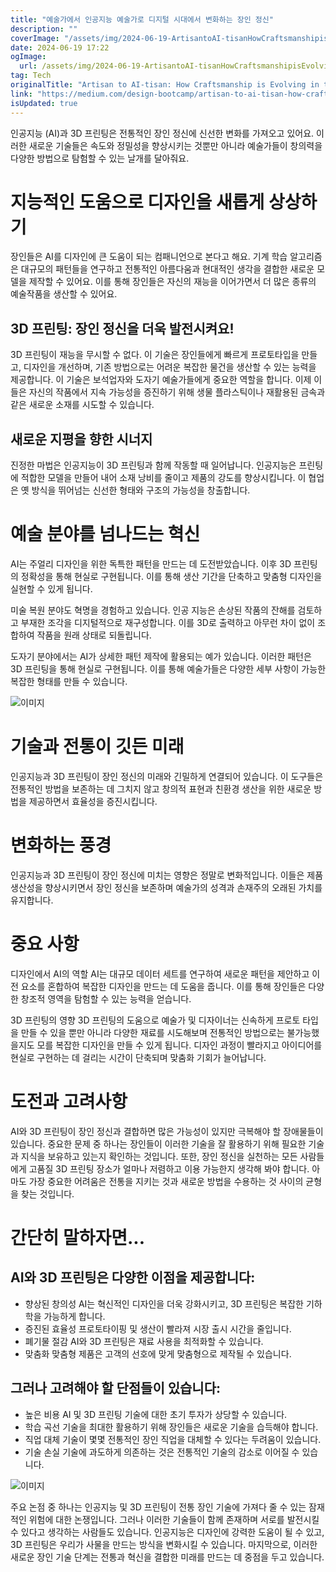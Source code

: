 ```yaml
---
title: "예술가에서 인공지능 예술가로 디지털 시대에서 변화하는 장인 정신"
description: ""
coverImage: "/assets/img/2024-06-19-ArtisantoAI-tisanHowCraftsmanshipisEvolvingintheDigitalAge_0.png"
date: 2024-06-19 17:22
ogImage:
  url: /assets/img/2024-06-19-ArtisantoAI-tisanHowCraftsmanshipisEvolvingintheDigitalAge_0.png
tag: Tech
originalTitle: "Artisan to AI-tisan: How Craftsmanship is Evolving in the Digital Age"
link: "https://medium.com/design-bootcamp/artisan-to-ai-tisan-how-craftsmanship-is-evolving-in-the-digital-age-a3288937f489"
isUpdated: true
---
```


인공지능 (AI)과 3D 프린팅은 전통적인 장인 정신에 신선한 변화를 가져오고 있어요. 이러한 새로운 기술들은 속도와 정밀성을 향상시키는 것뿐만 아니라 예술가들이 창의력을 다양한 방법으로 탐험할 수 있는 날개를 달아줘요.

# 지능적인 도움으로 디자인을 새롭게 상상하기

장인들은 AI를 디자인에 큰 도움이 되는 컴패니언으로 본다고 해요. 기계 학습 알고리즘은 대규모의 패턴들을 연구하고 전통적인 아름다움과 현대적인 생각을 결합한 새로운 모델을 제작할 수 있어요. 이를 통해 장인들은 자신의 재능을 이어가면서 더 많은 종류의 예술작품을 생산할 수 있어요.

## 3D 프린팅: 장인 정신을 더욱 발전시켜요!

<div class="content-ad"></div>

3D 프린팅이 재능을 무시할 수 없다. 이 기술은 장인들에게 빠르게 프로토타입을 만들고, 디자인을 개선하며, 기존 방법으로는 어려운 복잡한 물건을 생산할 수 있는 능력을 제공합니다. 이 기술은 보석업자와 도자기 예술가들에게 중요한 역할을 합니다. 이제 이들은 자신의 작품에서 지속 가능성을 증진하기 위해 생물 플라스틱이나 재활용된 금속과 같은 새로운 소재를 시도할 수 있습니다.

## 새로운 지평을 향한 시너지

진정한 마법은 인공지능이 3D 프린팅과 함께 작동할 때 일어납니다. 인공지능은 프린팅에 적합한 모델을 만들어 내어 소재 낭비를 줄이고 제품의 강도를 향상시킵니다. 이 협업은 옛 방식을 뛰어넘는 신선한 형태와 구조의 가능성을 창출합니다.

# 예술 분야를 넘나드는 혁신

<div class="content-ad"></div>

AI는 주얼리 디자인을 위한 독특한 패턴을 만드는 데 도전받았습니다. 이후 3D 프린팅의 정확성을 통해 현실로 구현됩니다. 이를 통해 생산 기간을 단축하고 맞춤형 디자인을 실현할 수 있게 됩니다.

미술 복원 분야도 혁명을 경험하고 있습니다. 인공 지능은 손상된 작품의 잔해를 검토하고 부재한 조각을 디지털적으로 재구성합니다. 이를 3D로 출력하고 아무런 차이 없이 조합하여 작품을 원래 상태로 되돌립니다.

도자기 분야에서는 AI가 상세한 패턴 제작에 활용되는 예가 있습니다. 이러한 패턴은 3D 프린팅을 통해 현실로 구현됩니다. 이를 통해 예술가들은 다양한 세부 사항이 가능한 복잡한 형태를 만들 수 있습니다.

![이미지](/assets/img/2024-06-19-ArtisantoAI-tisanHowCraftsmanshipisEvolvingintheDigitalAge_0.png)

<div class="content-ad"></div>

# 기술과 전통이 깃든 미래

인공지능과 3D 프린팅이 장인 정신의 미래와 긴밀하게 연결되어 있습니다. 이 도구들은 전통적인 방법을 보존하는 데 그치지 않고 창의적 표현과 친환경 생산을 위한 새로운 방법을 제공하면서 효율성을 증진시킵니다.

# 변화하는 풍경

인공지능과 3D 프린팅이 장인 정신에 미치는 영향은 정말로 변화적입니다. 이들은 제품 생산성을 향상시키면서 장인 정신을 보존하며 예술가의 성격과 손재주의 오래된 가치를 유지합니다.

<div class="content-ad"></div>

# 중요 사항

디자인에서 AI의 역할
AI는 대규모 데이터 세트를 연구하여 새로운 패턴을 제안하고 이전 요소를 혼합하여 복잡한 디자인을 만드는 데 도움을 줍니다. 이를 통해 장인들은 다양한 창조적 영역을 탐험할 수 있는 능력을 얻습니다.

3D 프린팅의 영향
3D 프린팅의 도움으로 예술가 및 디자이너는 신속하게 프로토 타입을 만들 수 있을 뿐만 아니라 다양한 재료를 시도해보며 전통적인 방법으로는 불가능했을지도 모를 복잡한 디자인을 만들 수 있게 됩니다. 디자인 과정이 빨라지고 아이디어를 현실로 구현하는 데 걸리는 시간이 단축되며 맞춤화 기회가 늘어납니다.

# 도전과 고려사항

<div class="content-ad"></div>

AI와 3D 프린팅이 장인 정신과 결합하면 많은 가능성이 있지만 극복해야 할 장애물들이 있습니다. 중요한 문제 중 하나는 장인들이 이러한 기술을 잘 활용하기 위해 필요한 기술과 지식을 보유하고 있는지 확인하는 것입니다. 또한, 장인 정신을 실천하는 모든 사람들에게 고품질 3D 프린팅 장소가 얼마나 저렴하고 이용 가능한지 생각해 봐야 합니다. 아마도 가장 중요한 어려움은 전통을 지키는 것과 새로운 방법을 수용하는 것 사이의 균형을 찾는 것입니다.

# 간단히 말하자면...

## AI와 3D 프린팅은 다양한 이점을 제공합니다:

- 향상된 창의성
  AI는 혁신적인 디자인을 더욱 강화시키고, 3D 프린팅은 복잡한 기하학을 가능하게 합니다.
- 증진된 효율성
  프로토타이핑 및 생산이 빨라져 시장 출시 시간을 줄입니다.
- 폐기물 절감
  AI와 3D 프린팅은 재료 사용을 최적화할 수 있습니다.
- 맞춤화
  맞춤형 제품은 고객의 선호에 맞게 맞춤형으로 제작될 수 있습니다.

<div class="content-ad"></div>

## 그러나 고려해야 할 단점들이 있습니다:

- 높은 비용
  AI 및 3D 프린팅 기술에 대한 초기 투자가 상당할 수 있습니다.
- 학습 곡선
  기술을 최대한 활용하기 위해 장인들은 새로운 기술을 습득해야 합니다.
- 직업 대체
  기술이 몇몇 전통적인 장인 직업을 대체할 수 있다는 두려움이 있습니다.
- 기술 손실
  기술에 과도하게 의존하는 것은 전통적인 기술의 감소로 이어질 수 있습니다.

![이미지](/assets/img/2024-06-19-ArtisantoAI-tisanHowCraftsmanshipisEvolvingintheDigitalAge_1.png)

주요 논점 중 하나는 인공지능 및 3D 프린팅이 전통 장인 기술에 가져다 줄 수 있는 잠재적인 위험에 대한 논쟁입니다. 그러나 이러한 기술들이 함께 존재하며 서로를 발전시킬 수 있다고 생각하는 사람들도 있습니다. 인공지능은 디자인에 강력한 도움이 될 수 있고, 3D 프린팅은 우리가 사물을 만드는 방식을 변화시킬 수 있습니다. 마지막으로, 이러한 새로운 장인 기술 단계는 전통과 혁신을 결합한 미래를 만드는 데 중점을 두고 있습니다.
